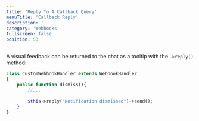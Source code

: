 ```yaml
---
title: 'Reply To A Callback Query'
menuTitle: 'Callback Reply'
description: ''
category: 'Webhooks'
fullscreen: false 
position: 53
---
```



A visual feedback can be returned to the chat as a tooltip with the `->reply()` method:

```php
class CustomWebhookHandler extends WebhookHandler
{
    public function dismiss(){
        //...
        
        $this->reply("Notification dismissed")->send();
    }
}
```


